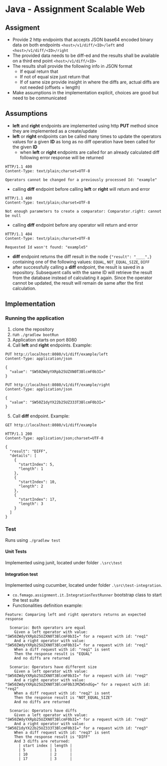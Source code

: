 # Java - Assignment Scalable Web	

## Assigment
* Provide 2 http endpoints that accepts JSON base64 encoded binary data on both endpoints 
`<host>/v1/diff/<ID>/left` and `<host>/v1/diff/<ID>/right`
* The provided data needs to be diff-ed and the results shall be available on a third end 
point `<host>/v1/diff/<ID>`
* The results shall provide the following info in JSON format 
    * If equal return that 
    * If not of equal size just return that 
    * If of same size provide insight in where the diffs are, actual diffs are not needed (offsets + length) 
* Make assumptions in the implementation explicit, choices are good but need to be communicated	

## Assumptions
* **left** and **right** endpoints are implemented using http **PUT** method since they are implemented as a create/update
* **left** or **right** endpoints can be called many times to update the operators values for a given **ID** as 
long as no diff operation have been called for the given **ID**
    * when **left** or **right** endpoints are called for an already calculated diff following error 
    response will be returned
```
HTTP/1.1 400 
Content-Type: text/plain;charset=UTF-8

Operators cannot be changed for a previously processed Id: "example"   
```
* calling **diff** endpoint before calling **left** or **right** will return and error
```
HTTP/1.1 400 
Content-Type: text/plain;charset=UTF-8

Not enough parameters to create a comparator: Comparator.right: cannot be null
```
* calling **diff** endpoint before any operator will return and error
``` 
HTTP/1.1 404 
Content-Type: text/plain;charset=UTF-8

Requested Id wasn't found: "example5"
```
* **diff** endpoint returns the diff result in the node `{"result": "____",}` containing one of the following 
values: `EQUAL`, `NOT_EQUAL_SIZE`, `DIFF`
* after successfully calling a **diff** endpoint, the result is saved in a repository. Subsequent calls 
with the same ID will retrieve the result from the database instead of calculating it again. Since the 
operator cannot be updated, the result will remain de same after the first calculation. 

## Implementation
### Running the application
1. clone the repository
2. run `./gradlew bootRun`
3. Application starts on port 8080
4. Call **left** and **right** endpoints. Example:
```
PUT http://localhost:8080/v1/diff/example/left
Content-Type: application/json

{
  "value": "SW50ZWdyYXRpb25UZXN0T3BlcmF0b3I="
}
```
```
PUT http://localhost:8080/v1/diff/example/right
Content-Type: application/json

{
  "value": "SW50Z1dyYX22b25UZ333T3BlcmF0b3I="
}
```
5. Call **diff** endpoint. Example:
```
GET http://localhost:8080/v1/diff/example

HTTP/1.1 200 
Content-Type: application/json;charset=UTF-8

{
  "result": "DIFF",
  "details": [
    {
      "startIndex": 5,
      "length": 1
    },
    {
      "startIndex": 10,
      "length": 2
    },
    {
      "startIndex": 17,
      "length": 3
    }
  ]
}
```
### Test
Runs using `./gradlew test`
#### Unit Tests
Implemented using junit, located under folder `.\src\test`

#### Integration test
Implemented using cucumber, located under folder `.\src\test-integration`.
* `co.femago.assignment.it.IntegrationTestRunner` bootstrap class to start the test suite 
* Functionalities definition example:
```gherkin
Feature: Comparing left and right operators returns an expected response

  Scenario: Both operators are equal
    Given a left operator with value: "SW50ZWdyYXRpb25UZXN0T3BlcmF0b3I=" for a request with id: "req1"
    And a right operator with value: "SW50ZWdyYXRpb25UZXN0T3BlcmF0b3I=" for a request with id: "req1"
    When a diff request with id: "req1" is sent
    Then the response result is "EQUAL"
    And no diffs are returned

  Scenario: Operators have different size
    Given a left operator with value: "SW50ZWdyYXRpb25UZXN0T3BlcmF0b3I=" for a request with id: "req2"
    And a right operator with value: "SW50ZWdyYXRpb25UZXN0T3BlcmF0b3JMZW5ndGg=" for a request with id: "req2"
    When a diff request with id: "req2" is sent
    Then the response result is "NOT_EQUAL_SIZE"
    And no diffs are returned

  Scenario: Operators have diffs
    Given a left operator with value: "SW50ZWdyYXRpb25UZXN0T3BlcmF0b3I=" for a request with id: "req3"
    And a right operator with value: "SW50Z1dyYX22b25UZ333T3BlcmF0b3I=" for a request with id: "req3"
    When a diff request with id: "req3" is sent
    Then the response result is "DIFF"
    And 3 diffs are returned:
      | start index | length |
      | 5           | 1      |
      | 10          | 2      |
      | 17          | 3      |
```
